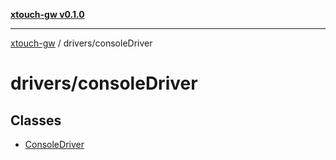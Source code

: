 [**xtouch-gw v0.1.0**](../../README.md)

***

[xtouch-gw](../../README.md) / drivers/consoleDriver

# drivers/consoleDriver

## Classes

- [ConsoleDriver](classes/ConsoleDriver.md)
